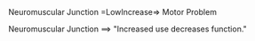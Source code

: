 ##

Neuromuscular Junction =LowIncrease=> Motor Problem

Neuromuscular Junction ==> "Increased use decreases function."
